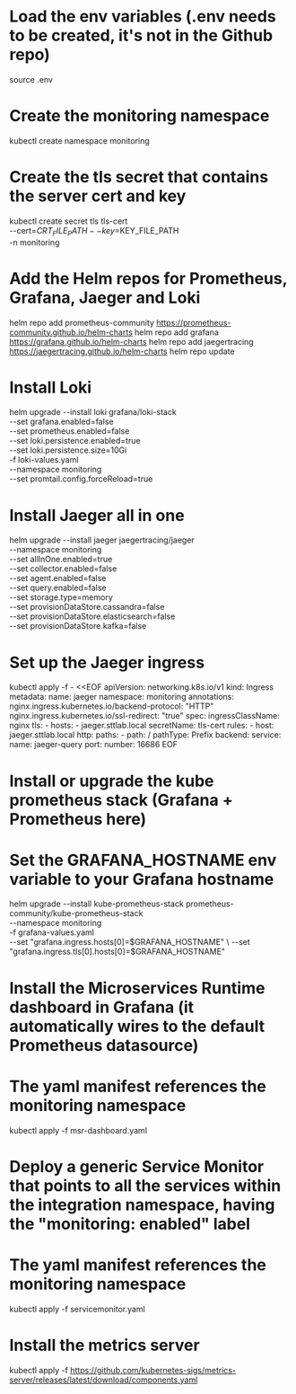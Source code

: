 # Load the env variables (.env needs to be created, it's not in the Github repo)
source .env

# Create the monitoring namespace
kubectl create namespace monitoring

# Create the tls secret that contains the server cert and key
kubectl create secret tls tls-cert \
  --cert=$CRT_FILE_PATH --key=$KEY_FILE_PATH \
  -n monitoring


# Add the Helm repos for Prometheus, Grafana, Jaeger and Loki 
helm repo add prometheus-community https://prometheus-community.github.io/helm-charts
helm repo add grafana https://grafana.github.io/helm-charts
helm repo add jaegertracing https://jaegertracing.github.io/helm-charts
helm repo update

# Install Loki
helm upgrade --install loki grafana/loki-stack \
  --set grafana.enabled=false \
  --set prometheus.enabled=false \
  --set loki.persistence.enabled=true \
  --set loki.persistence.size=10Gi \
  -f loki-values.yaml \
  --namespace monitoring \
  --set promtail.config.forceReload=true

# Install Jaeger all in one
helm upgrade --install jaeger jaegertracing/jaeger \
  --namespace monitoring \
  --set allInOne.enabled=true \
  --set collector.enabled=false \
  --set agent.enabled=false \
  --set query.enabled=false \
  --set storage.type=memory \
  --set provisionDataStore.cassandra=false \
  --set provisionDataStore.elasticsearch=false \
  --set provisionDataStore.kafka=false

# Set up the Jaeger ingress
kubectl apply -f - <<EOF
apiVersion: networking.k8s.io/v1
kind: Ingress
metadata:
  name: jaeger
  namespace: monitoring
  annotations:
    nginx.ingress.kubernetes.io/backend-protocol: "HTTP"
    nginx.ingress.kubernetes.io/ssl-redirect: "true"
spec:
  ingressClassName: nginx
  tls:
    - hosts:
        - jaeger.sttlab.local
      secretName: tls-cert
  rules:
    - host: jaeger.sttlab.local
      http:
        paths:
          - path: /
            pathType: Prefix
            backend:
              service:
                name: jaeger-query
                port:
                  number: 16686
EOF

# Install or upgrade the kube prometheus stack (Grafana + Prometheus here)
# Set the GRAFANA_HOSTNAME env variable to your Grafana hostname
helm upgrade --install kube-prometheus-stack prometheus-community/kube-prometheus-stack \
  --namespace monitoring \
  -f grafana-values.yaml \
  --set "grafana.ingress.hosts[0]=$GRAFANA_HOSTNAME" \
  --set "grafana.ingress.tls[0].hosts[0]=$GRAFANA_HOSTNAME"

# Install the Microservices Runtime dashboard in Grafana (it automatically wires to the default Prometheus datasource)
# The yaml manifest references the monitoring namespace
kubectl apply -f msr-dashboard.yaml

# Deploy a generic Service Monitor that points to all the services within the integration namespace, having the "monitoring: enabled" label
# The yaml manifest references the monitoring namespace
kubectl apply -f servicemonitor.yaml

# Install the metrics server
kubectl apply -f https://github.com/kubernetes-sigs/metrics-server/releases/latest/download/components.yaml
